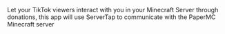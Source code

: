 Let your TikTok viewers interact with you in your Minecraft Server through donations, this app will use ServerTap to communicate with the PaperMC Minecraft server